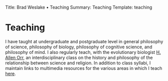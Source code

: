 Title: Brad Weslake &bull; Teaching
Summary: Teaching
Template: teaching

# Teaching

I have taught at undergraduate and postgraduate level in general philosophy of science, philosophy of biology, philosophy of cognitive science, and philosophy of mind.  I also regularly teach, with the evolutionary biologist [H. Allen Orr](http://www.rochester.edu/College/BIO/professors/orr.html), an interdisciplinary class on the history and philosophy of the relationship between science and religion.  In addition to class syllabi, I maintain links to multimedia resources for the various areas in which I teach [here](/teaching/resources).